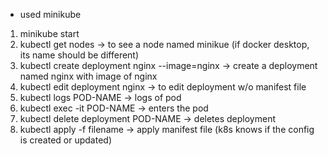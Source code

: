 - used minikube

1. minikube start
2. kubectl get nodes -> to see a node named minikue (if docker desktop, its name should be different)
3. kubectl create deployment nginx --image=nginx -> create a deployment named nginx with image of nginx
4. kubectl edit deployment nginx -> to edit deployment w/o manifest file
5. kubectl logs POD-NAME -> logs of pod
6. kubectl exec -it POD-NAME -> enters the pod
7. kubectl delete deployment POD-NAME -> deletes deployment
8. kubectl apply -f filename -> apply manifest file (k8s knows if the config is created or updated)
